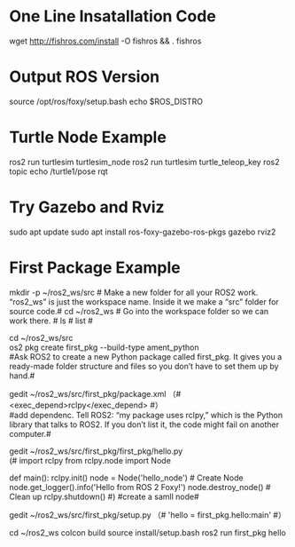 # One Line Insatallation Code #
wget http://fishros.com/install -O fishros && . fishros

# Output ROS Version #
source /opt/ros/foxy/setup.bash
echo $ROS_DISTRO  

# Turtle Node Example #

ros2 run turtlesim turtlesim_node
ros2 run turtlesim turtle_teleop_key
ros2 topic echo /turtle1/pose
rqt

# Try Gazebo and Rviz #

sudo apt update
sudo apt install ros-foxy-gazebo-ros-pkgs
gazebo
rviz2


# First Package Example #

mkdir -p ~/ros2_ws/src            # Make a new folder for all your ROS2 work. “ros2_ws” is just the workspace name. Inside it we make a “src” folder for source code.#
cd ~/ros2_ws                      # Go into the workspace folder so we can work there. #
ls                                # list #

cd ~/ros2_ws/src                   
os2 pkg create first_pkg --build-type ament_python    
#Ask ROS2 to create a new Python package called first_pkg. It gives you a ready-made folder structure and files so you don’t have to set them up by hand.#

gedit ~/ros2_ws/src/first_pkg/package.xml   （#  <exec_depend>rclpy</exec_depend>   #）   
#add dependenc. Tell ROS2: “my package uses rclpy,” which is the Python library that talks to ROS2. If you don’t list it, the code might fail on another computer.#

gedit ~/ros2_ws/src/first_pkg/first_pkg/hello.py     
(#   import rclpy
from rclpy.node import Node

def main():
    rclpy.init()
    node = Node('hello_node')                 # Create Node
    node.get_logger().info('Hello from ROS 2 Foxy!')
    node.destroy_node()                       # Clean up
    rclpy.shutdown()
 #)
#create a samll node#

 gedit ~/ros2_ws/src/first_pkg/setup.py     （#    'hello = first_pkg.hello:main'   #）     
 

cd ~/ros2_ws
colcon build
source install/setup.bash
ros2 run first_pkg hello
